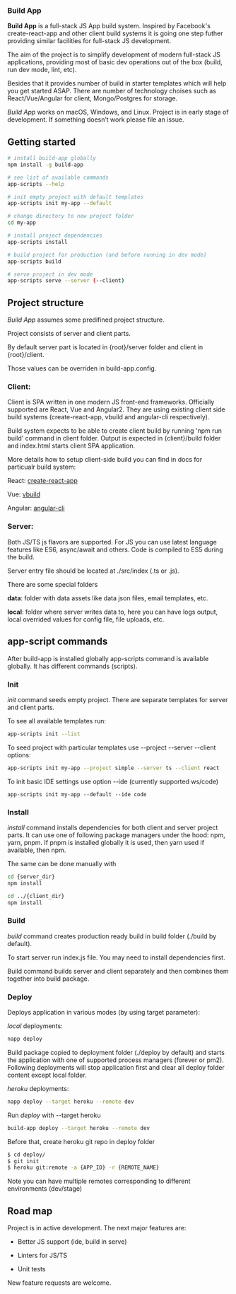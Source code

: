 ### Build App

**Build App** is a full-stack JS App build system. Inspired by Facebook's create-react-app and other client build systems it is going one step futher providing similar facilities for full-stack JS development.

The aim of the project is to simplify development of modern full-stack JS applications, providing most of basic dev operations out of the box (build, run dev mode, lint, etc).

Besides that it provides number of build in starter templates which will help you get started ASAP. There are number of technology choises such as React/Vue/Angular for client, Mongo/Postgres for storage.

*Build App* works on macOS, Windows, and Linux.
Project is in early stage of development. 
If something doesn’t work please file an issue.

## Getting started

```sh
# install build-app globally
npm install -g build-app

# see list of available commands
app-scripts --help

# init empty project with default templates
app-scripts init my-app --default

# change directory to new project folder
cd my-app

# install project dependencies
app-scripts install

# build project for production (and before running in dev mode)
app-scripts build

# serve project in dev mode
app-scripts serve --server (--client)

```

## Project structure

*Build App* assumes some predifined project structure.

Project consists of server and client parts.

By default server part is located in {root}/server folder and client in {root}/client.

Those values can be overriden in build-app.config.

### Client:

Client is SPA written in one modern JS front-end frameworks. Officially supported are React, Vue and Angular2. They are using existing client side build systems (create-react-app, vbuild and angular-cli respectively).

Build system expects to be able to create client build by running 'npm run build' command in client folder. Output is expected in {client}/build folder and index.html starts client SPA application.

More details how to setup client-side build you can find in docs for particualr build system:

React: [create-react-app](https://github.com/facebookincubator/create-react-app)

Vue: [vbuild](https://github.com/egoist/vbuild)

Angular: [angular-cli](https://github.com/angular/angular-cli)

### Server:

Both JS/TS js flavors are supported. For JS you can use latest language features like ES6, async/await and others. Code is compiled to ES5 during the build.

Server entry file should be located at ./src/index (.ts or .js). 

There are some special folders

**data**: folder with data assets like data json files, email templates, etc.

**local**: folder where server writes data to, here you can have logs output, local overrided values for config file, file uploads, etc.

## app-script commands

After build-app is installed globally app-scripts command is available globally. It has different commands (scripts).

### Init
*init* command seeds empty project. There are separate templates for server and client parts.

To see all available templates run:

```sh
app-scripts init --list
```

To seed project with particular templates use --project --server --client options:

```sh
app-scripts init my-app --project simple --server ts --client react
```
To init basic IDE settings use option --ide (currently supported ws/code)

```
app-scripts init my-app --default --ide code
```

### Install

*install* command installs dependencies for both client and server project parts. It can use one of following package managers under the hood: npm, yarn, pnpm. If pnpm is installed globally it is used, then yarn used if available, then npm.

The same can be done manually with

```sh
cd {server_dir}
npm install

cd ../{client_dir}
npm install
``` 

### Build

*build* command creates production ready build in build folder (./build by default).

To start server run index.js file. You may need to install dependencies first.

Build command builds server and client separately and then combines them together into build package.

### Deploy

Deploys application in various modes (by using target parameter):

*local* deployments:

```bash
napp deploy
```

Build package copied to deployment folder (./deploy by default) and starts the application with one of supported process managers (forever or pm2). Following deployments will stop application first and clear all deploy folder content except local folder.

*heroku* deployments:

```bash
napp deploy --target heroku --remote dev
```

Run *deploy* with --target heroku

```bash
build-app deploy --target heroku --remote dev
```

Before that, create heroku git repo in deploy folder

```bash
$ cd deploy/
$ git init
$ heroku git:remote -a {APP_ID} -r {REMOTE_NAME}
```

Note you can have multiple remotes corresponding to different environments (dev/stage)

## Road map

Project is in active development. The next major features are:

* Better JS support (ide, build in serve)

* Linters for JS/TS

* Unit tests

New feature requests are welcome.
